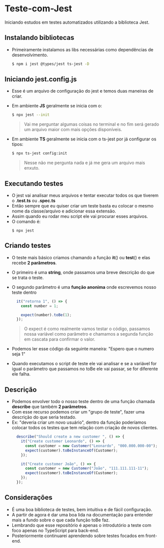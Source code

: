 # Teste-com-Jest
Iniciando estudos em testes automatizados utilizando a biblioteca Jest.

## Instalando bibliotecas

- Primeiramente instalamos as libs necessárias como dependências de desenvolvimento.

  ```bash
  $ npm i jest @types/jest ts-jest -D
  ```
## Iniciando jest.config.js
- Esse é um arquivo de configuração do jest e temos duas maneiras de criar.
- Em ambiente **JS** geralmente se inicia com o:
    ```bash
    $ npx jest --init
    ```
    > Vai me perguntar algumas coisas no terminal e no fim será gerado um arquivo maior com mais opções disponíveis.


- Em ambiente **TS** geralmente se inicia com o ts-jest por já configurar os tipos:
    ```bash
    $ npx ts-jest config:init
    ```
    > Nesse não me pergunta nada e já me gera um arquivo mais enxuto.

## Executando testes
- O jest vai analisar meus arquivos e tentar executar todos os que tiverem o **.test.ts** ou **.spec.ts**
- Então sempre que eu quiser criar um teste basta eu colocar o mesmo nome da classe/arquivo e adicionar essa extensão.
- Assim quando eu rodar meu script ele vai procurar esses arquivos.
- O comando é:
    ```
    $ npx jest
    ```
## Criando testes
- O teste mais básico criamos chamando a função **it**() ou **test**() e elas recebe **2 parâmetros**.
- O primeiro é uma **string**, onde passamos uma breve descrição do que se trata o teste.
- O segundo parâmetro é uma **função anonima** onde escrevemos nosso teste dentro
  ```TypeScript
    it("retorna 1", () => {
      const number = 1;

      expect(number).toBe(1);
    });
    ```

  > O expect é como realmente vamos testar o código, passamos nossa variável como parâmetro e chamamos a segunda função em cascata para confirmar o valor.
- Podemos ler esse código da seguinte maneira: "Espero que o numero seja 1"
- Quando executamos o script de teste ele vai analisar e se a variável for igual o parâmetro que passamos no toBe ele vai passar, se for diferente ele falha.

## Descrição

- Podemos envolver todo o nosso teste dentro de uma função chamada **describe** que também **2 parâmetros**.
- Com esse recurso podemos criar um "grupo de teste", fazer uma descrição do que seria testado.
- Ex: "deveria criar um novo usuário", dentro da função poderíamos colocar todos os testes que tem relação com criação de novos clientes.
  ```TypeScript
    describe("Should create a new customer ", () => {
      it("Create customer Leonardo", () => {
        const customer = new Customer("Leonardo", "000.000.000-00");
        expect(customer).toBeInstanceOf(Customer);
      });

      it("Create customer João", () => {
        const customer = new Customer("João", "111.111.111-11");
        expect(customer).toBeInstanceOf(Customer);
      });
    });


## Considerações

- É uma boa biblioteca de testes, bem intuitiva e de fácil configuração.
- A partir de agora é dar uma boa lida na documentação para entender mais a fundo sobre o que cada função toBe faz.
- Lembrando que esse repositório é apenas o introdutório a teste com foco apenas no TypeScript para back-end.
- Posteriormente continuarei aprendendo sobre testes focados em front-end.
